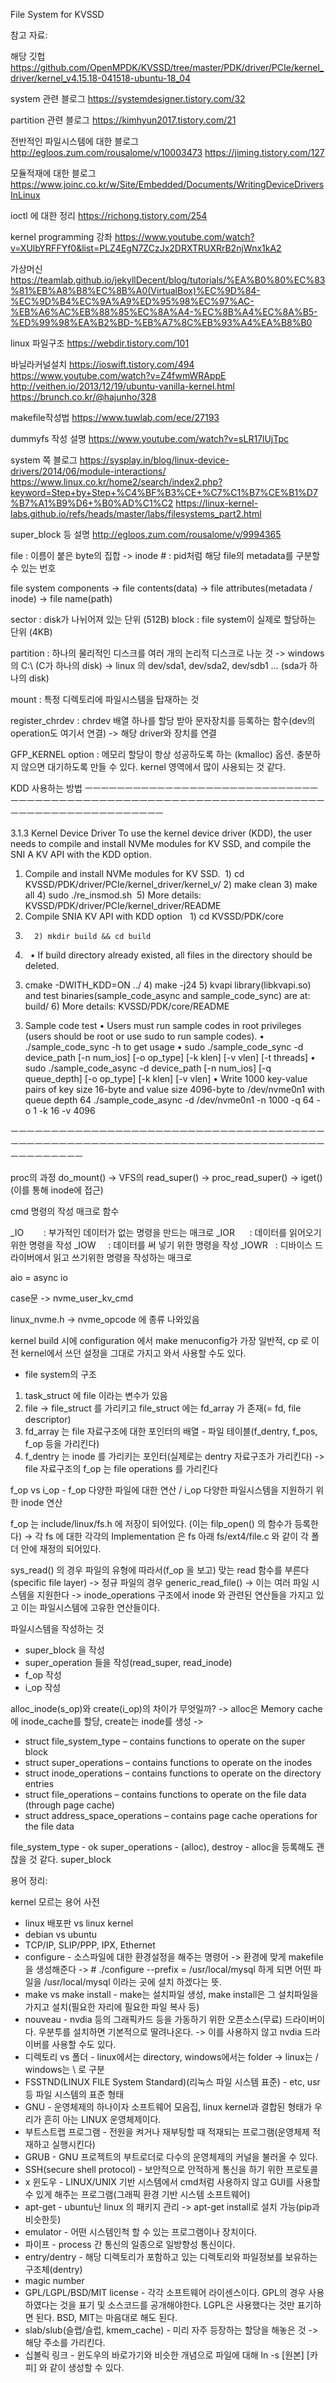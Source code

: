 File System for KVSSD

참고 자료:

해당 깃헙
https://github.com/OpenMPDK/KVSSD/tree/master/PDK/driver/PCIe/kernel_driver/kernel_v4.15.18-041518-ubuntu-18_04

system 관련 블로그
https://systemdesigner.tistory.com/32

partition 관련 블로그
https://kimhyun2017.tistory.com/21

전반적인 파일시스템에 대한 블로그
http://egloos.zum.com/rousalome/v/10003473
https://jiming.tistory.com/127

모듈적재에 대한 블로그
https://www.joinc.co.kr/w/Site/Embedded/Documents/WritingDeviceDriversInLinux

ioctl 에 대한 정리
https://richong.tistory.com/254

kernel programming 강좌
https://www.youtube.com/watch?v=XUlbYRFFYf0&list=PLZ4EgN7ZCzJx2DRXTRUXRrB2njWnx1kA2

가상머신
https://teamlab.github.io/jekyllDecent/blog/tutorials/%EA%B0%80%EC%83%81%EB%A8%B8%EC%8B%A0(VirtualBox)%EC%9D%84-%EC%9D%B4%EC%9A%A9%ED%95%98%EC%97%AC-%EB%A6%AC%EB%88%85%EC%8A%A4-%EC%8B%A4%EC%8A%B5-%ED%99%98%EA%B2%BD-%EB%A7%8C%EB%93%A4%EA%B8%B0

linux 파일구조
https://webdir.tistory.com/101

바닐라커널설치
https://ioswift.tistory.com/494
https://www.youtube.com/watch?v=Z4fwmWRAppE
http://veithen.io/2013/12/19/ubuntu-vanilla-kernel.html
https://brunch.co.kr/@hajunho/328

makefile작성법
https://www.tuwlab.com/ece/27193

dummyfs 작성 설명
https://www.youtube.com/watch?v=sLR17lUjTpc

system 쪽 블로그
https://sysplay.in/blog/linux-device-drivers/2014/06/module-interactions/
https://www.linux.co.kr/home2/search/index2.php?keyword=Step+by+Step+%C4%BF%B3%CE+%C7%C1%B7%CE%B1%D7%B7%A1%B9%D6+%B0%AD%C1%C2
https://linux-kernel-labs.github.io/refs/heads/master/labs/filesystems_part2.html

super_block 등 설명
http://egloos.zum.com/rousalome/v/9994365

file : 이름이 붙은 byte의 집합
 -> inode # : pid처럼 해당 file의 metadata를 구분할 수 있는 번호

file system components
-> file contents(data)
-> file attributes(metadata / inode)
-> file name(path)

sector : disk가 나뉘어져 있는 단위 (512B)
block : file system이 실제로 할당하는 단위 (4KB)

partition : 하나의 물리적인 디스크를 여러 개의 논리적 디스크로 나눈 것
-> windows 의 C:\ (C가 하나의 disk)
-> linux 의 dev/sda1, dev/sda2, dev/sdb1 … (sda가 하나의 disk)

mount : 특정 디렉토리에 파일시스템을 탑재하는 것


register_chrdev : chrdev 배열 하나를 할당 받아 문자장치를 등록하는 함수(dev의 operation도 여기서 연결)
-> 해당 driver와 장치를 연결

GFP_KERNEL option : 메모리 할당이 항상 성공하도록 하는 (kmalloc) 옵션. 충분하지 않으면 대기하도록 만들 수 있다. kernel 영역에서 많이 사용되는 것 같다.

KDD 사용하는 방법
ㅡㅡㅡㅡㅡㅡㅡㅡㅡㅡㅡㅡㅡㅡㅡㅡㅡㅡㅡㅡㅡㅡㅡㅡㅡㅡㅡㅡㅡㅡㅡㅡㅡㅡㅡㅡㅡㅡㅡㅡㅡㅡㅡㅡㅡㅡㅡㅡㅡㅡㅡㅡㅡㅡㅡㅡㅡㅡㅡㅡㅡㅡㅡㅡㅡㅡㅡㅡㅡㅡㅡㅡㅡㅡㅡㅡㅡㅡㅡㅡㅡㅡㅡㅡㅡㅡㅡ

3.1.3 Kernel Device Driver 
To use the kernel device driver (KDD), the user needs to compile and install NVMe modules for KV SSD, and compile the SNI A KV API with the KDD option. 
1. Compile and install NVMe modules for KV SSD.  1) cd KVSSD/PDK/driver/PCIe/kernel_driver/kernel_v<version>/ 2) make clean 3) make all 4) sudo ./re_insmod.sh  5) More details: KVSSD/PDK/driver/PCIe/kernel_driver/README  
2. Compile SNIA KV API with KDD option        1) cd KVSSD/PDK/core
3.       2) mkdir build && cd build
4.  
• If build directory already existed, all files in the directory should be deleted. 
3) cmake -DWITH_KDD=ON ../ 4) make -j24 5) kvapi library(libkvapi.so) and test binaries(sample_code_async and 
         sample_code_sync) are at: build/
      6) More details: KVSSD/PDK/core/README
3. Sample code test 
• Users must run sample codes in root privileges (users should be root or use sudo to run sample codes). 
• ./sample_code_sync -h to get usage 
• sudo ./sample_code_sync -d device_path [-n num_ios] [-o op_type] [-k klen] [-v vlen] [-t threads] 
 • sudo ./sample_code_async -d device_path [-n num_ios] [-q queue_depth] [-o op_type] [-k klen] [-v vlen] 
• Write 1000 key-value pairs of key size 16-byte and value size 4096-byte to /dev/nvme0n1 with queue depth 64 
./sample_code_async -d /dev/nvme0n1 -n 1000 -q 64 -o 1 -k 16 -v 4096 

ㅡㅡㅡㅡㅡㅡㅡㅡㅡㅡㅡㅡㅡㅡㅡㅡㅡㅡㅡㅡㅡㅡㅡㅡㅡㅡㅡㅡㅡㅡㅡㅡㅡㅡㅡㅡㅡㅡㅡㅡㅡㅡㅡㅡㅡㅡㅡㅡㅡㅡㅡㅡㅡㅡㅡㅡㅡㅡㅡㅡㅡㅡㅡㅡㅡㅡㅡㅡㅡㅡㅡㅡㅡㅡㅡㅡㅡㅡㅡㅡㅡㅡㅡㅡㅡㅡㅡ

proc의 과정
do_mount() -> VFS의 read_super() -> proc_read_super() -> iget()(이를 통해 inode에 접근)

cmd 명령의 작성 매크로 함수

_IO        : 부가적인 데이터가 없는 명령을 만드는 매크로
_IOR      : 데이터를 읽어오기 위한 명령을 작성
_IOW     : 데이터를 써 넣기 위한 명령을 작성
_IOWR   : 디바이스 드라이버에서 읽고 쓰기위한 명령을 작성하는 매크로 

aio = async io

case문 -> nvme_user_kv_cmd

linux_nvme.h -> nvme_opcode
에 종류 나와있음

kernel build 시에 configuration 에서 make menuconfig가 가장 일반적, cp 로 이전 kernel에서 쓰던 설정을 그대로 가지고 와서 사용할 수도 있다.

* file system의 구조
1. task_struct 에 file 이라는 변수가 있음
2. file -> file_struct 를 가리키고 file_struct 에는 fd_array 가 존재(= fd, file descriptor)
3. fd_array 는 file 자료구조에 대한 포인터의 배열 - 파일 테이블(f_dentry, f_pos, f_op 등을 가리킨다)
4. f_dentry 는 inode 를 가리키는 포인터(실제로는 dentry 자료구조가 가리킨다)
-> file 자료구조의 f_op 는 file operations 를 가리킨다

f_op vs i_op - f_op 다양한 파일에 대한 연산 / i_op 다양한 파일시스템을 지원하기 위한 inode 연산

f_op 는 include/linux/fs.h 에 저장이 되어있다. (이는 filp_open() 의 함수가 등록한다)
-> 각 fs 에 대한 각각의 Implementation 은 fs 아래 fs/ext4/file.c 와 같이 각 폴더 안에 재정의 되어있다.

sys_read() 의 경우 파일의 유형에 따라서(f_op 을 보고) 맞는 read 함수를 부른다 (specific file layer)
-> 정규 파일의 경우 generic_read_file() -> 이는 여러 파일 시스템을 지원한다
-> inode_operations 구조에서 inode 와 관련된 연산들을 가지고  있고 이는 파일시스템에 고유한 연산들이다.

파일시스템을 작성하는 것
- super_block 을 작성
- super_operation 들을 작성(read_super, read_inode)
- f_op 작성
- i_op 작성

alloc_inode(s_op)와 create(i_op)의 차이가 무엇일까?
-> alloc은 Memory cache에 inode_cache를 할당, create는 inode를 생성
->
* struct file_system_type – contains functions to operate on the super block
* struct super_operations – contains functions to operate on the inodes
* struct inode_operations – contains functions to operate on the directory entries
* struct file_operations – contains functions to operate on the file data (through page cache)
* struct address_space_operations – contains page cache operations for the file data

file_system_type - ok
super_operations - (alloc), destroy - alloc을 등록해도 괜찮을 것 같다.
super_block

용어 정리:

kernel 모르는 용어 사전

* linux 배포판 vs linux kernel
* debian vs ubuntu
* TCP/IP, SLIP/PPP, IPX, Ethernet
* configure - 소스파일에 대한 환경설정을 해주는 명령어 
	-> 환경에 맞게 makefile을 생성해준다
	-> # ./configure --prefix = /usr/local/mysql 하게 되면 어떤 파일을 /usr/local/mysql 이라는 곳에 설치 하겠다는 뜻.
* make vs make install - make는 설치파일 생성, make install은 그 설치파일을 가지고 설치(필요한 자리에 필요한 파일 복사 등)
* nouveau - nvdia 등의 그래픽카드 등을 가동하기 위한 오픈소스(무료) 드라이버이다. 우분투를 설치하면 기본적으로 딸려나온다.
	-> 이를 사용하지 않고 nvdia 드라이버를 사용할 수도 있다.
* 디렉토리 vs 폴더 - linux에서는 directory, windows에서는 folder -> linux는 / windows는 \ 로 구분
* FSSTND(LINUX FILE System Standard)(리눅스 파일 시스템 표준) - etc, usr 등 파일 시스템의 표준 형태
* GNU - 운영체제의 하나이자 소프트웨어 모음집, linux kernel과 결합된 형태가 우리가 흔히 아는 LINUX 운영체제이다.
* 부트스트랩 프로그램 - 전원을 켜거나 재부팅할 때 적재되는 프로그램(운영체제 적재하고 실행시킨다)
* GRUB - GNU 프로젝트의 부트로더로 다수의 운영체제의 커널을 불러올 수 있다.
* SSH(secure shell protocol) - 보안적으로 안적하게 통신을 하기 위한 프로토콜
* x 윈도우 - LINUX/UNIX 기반 시스템에서 cmd처럼 사용하지 않고 GUI를 사용할 수 있게 해주는 프로그램(그래픽 환경 기반 시스템 소프트웨어)
* apt-get - ubuntu난 linux 의 패키지 관리 -> apt-get install로 설치 가능(pip과 비슷한듯)
* emulator - 어떤 시스템인척 할 수 있는 프로그램이나 장치이다.
* 파이프 - process 간 통신의 일종으로 일방향성 통신이다.
* entry/dentry - 해당 디렉토리가 포함하고 있는 디렉토리와 파일정보를 보유하는 구조체(dentry)
* magic number
* GPL/LGPL/BSD/MIT license - 각각 소프트웨어 라이센스이다. GPL의 경우 사용하였다는 것을 표기 및 소스코드를 공개해야한다. LGPL은 사용했다는 것만 표기하면 된다. BSD, MIT는 마음대로 해도 된다.
* slab/slub(슬랩/슬럽, kmem_cache) - 미리 자주 등장하는 할당을 해놓은 것 -> 해당 주소를 가리킨다.
* 십볼릭 링크 - 윈도우의 바로가기와 비슷한 개념으로 파일에 대해 ln -s [원본] [카피] 와 같이 생성할 수 있다.
